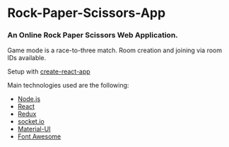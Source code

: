 # Rock-Paper-Scissors-App

### An Online Rock Paper Scissors Web Application.
Game mode is a race-to-three match.
Room creation and joining via room IDs available.


Setup with [create-react-app](https://github.com/facebookincubator/create-react-ap)

Main technologies used are the following:
* [Node.js](https://nodejs.org/en/)
* [React](https://facebook.github.io/react/)
* [Redux](http://redux.js.org/)
* [socket.io](https://socket.io/)
* [Material-UI](http://www.material-ui.com/#/)
* [Font Awesome](http://fontawesome.io/)
